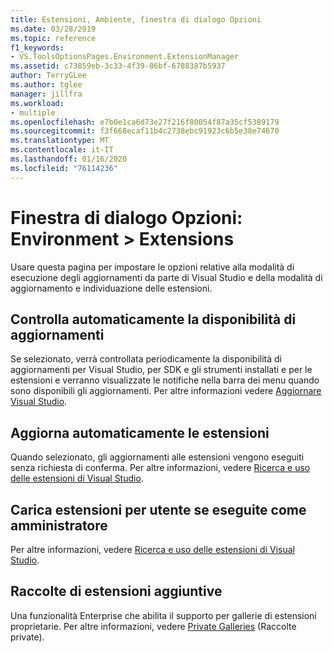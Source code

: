 ```yaml
---
title: Estensioni, Ambiente, finestra di dialogo Opzioni
ms.date: 03/28/2019
ms.topic: reference
f1_keywords:
- VS.ToolsOptionsPages.Environment.ExtensionManager
ms.assetid: c73859eb-3c33-4f39-86bf-6788387b5937
author: TerryGLee
ms.author: tglee
manager: jillfra
ms.workload:
- multiple
ms.openlocfilehash: e7b0e1ca6d73e27f216f80054f87a35cf5389179
ms.sourcegitcommit: f3f668ecaf11b4c2738ebc91923c6b5e38e74670
ms.translationtype: MT
ms.contentlocale: it-IT
ms.lasthandoff: 01/16/2020
ms.locfileid: "76114236"
---
```

# <a name="options-dialog-box-environment--extensions"></a>Finestra di dialogo Opzioni: Environment \> Extensions

Usare questa pagina per impostare le opzioni relative alla modalità di esecuzione degli aggiornamenti da parte di Visual Studio e della modalità di aggiornamento e individuazione delle estensioni.

## <a name="automatically-check-for-updates"></a>Controlla automaticamente la disponibilità di aggiornamenti

Se selezionato, verrà controllata periodicamente la disponibilità di aggiornamenti per Visual Studio, per SDK e gli strumenti installati e per le estensioni e verranno visualizzate le notifiche nella barra dei menu quando sono disponibili gli aggiornamenti. Per altre informazioni vedere [Aggiornare Visual Studio](../../install/update-visual-studio.md).

## <a name="automatically-update-extensions"></a>Aggiorna automaticamente le estensioni

Quando selezionato, gli aggiornamenti alle estensioni vengono eseguiti senza richiesta di conferma. Per altre informazioni, vedere [Ricerca e uso delle estensioni di Visual Studio](../../ide/finding-and-using-visual-studio-extensions.md).

## <a name="load-per-user-extensions-when-running-as-administrator"></a>Carica estensioni per utente se eseguite come amministratore

Per altre informazioni, vedere [Ricerca e uso delle estensioni di Visual Studio](../../ide/finding-and-using-visual-studio-extensions.md).

## <a name="additional-extension-galleries"></a>Raccolte di estensioni aggiuntive

Una funzionalità Enterprise che abilita il supporto per gallerie di estensioni proprietarie. Per altre informazioni, vedere [Private Galleries](../../extensibility/private-galleries.md) (Raccolte private).
